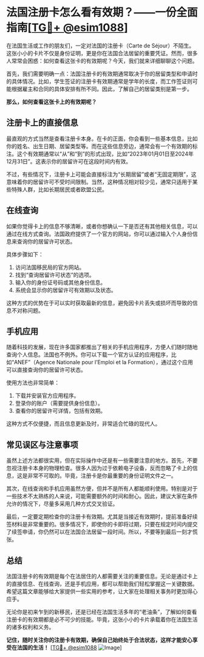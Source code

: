 # 法国注册卡怎么看有效期？——一份全面指南[[TG💪+ @esim1088](https://t.me/s/esim1088)]

在法国生活或工作的朋友们，一定对法国的注册卡（Carte de Séjour）不陌生。这张小小的卡片不仅是身份证明，更是你在法国合法居留的重要凭证。然而，很多人常常会困惑：如何查看这张卡的有效期呢？今天，我们就来详细聊聊这个问题。

首先，我们需要明确一点：法国注册卡的有效期通常取决于你的居留类型和申请时的具体情况。比如，学生签证的注册卡有效期通常是学年的长度，而工作签证则可能根据雇主和合同的具体安排有所不同。因此，了解自己的居留类别是第一步。

**那么，如何查看这张卡上的有效期呢？**

## 注册卡上的直接信息

最直观的方式当然是查看注册卡本身。在卡的正面，你会看到一些基本信息，比如你的姓名、出生日期、居留类型等。而在这些信息旁边，通常会有一个有效期的标注。这个有效期通常以“从”和“到”的形式出现，比如“2023年01月01日至2024年12月31日”。这表示你的居留许可在这段时间内有效。

不过，有些情况下，注册卡上可能会直接标注为“长期居留”或者“无固定期限”，这意味着你的居留许可不受时间限制。当然，这种情况相对较少见，通常只适用于某些特殊人群，比如长期居民或者欧盟公民。

## 在线查询

如果你觉得卡上的信息不够清晰，或者你想确认一下是否还有其他相关信息，可以通过在线方式查询。法国政府提供了一个官方的网站，你可以通过输入个人身份信息来查询你的居留许可状态。

具体步骤如下：

1. 访问法国移民局的官方网站。
2. 找到“查询居留许可状态”的选项。
3. 输入你的身份证号码或其他身份信息。
4. 系统会显示你的居留许可有效期以及状态。

这种方式的优势在于可以实时获取最新的信息，避免因卡片丢失或损坏而导致的信息不对称问题。

## 手机应用

随着科技的发展，现在许多国家都推出了相关的手机应用程序，方便人们随时随地查询个人信息。法国也不例外。你可以下载一个官方认证的应用程序，比如“ANEF”（Agence Nationale pour l’Emploi et la Formation），通过这个应用可以直接查询你的居留许可状态。

使用方法也非常简单：

1. 下载并安装官方应用程序。
2. 登录你的账户（需要提供身份信息）。
3. 查看你的居留许可详情，包括有效期。

这种方式不仅便捷，而且信息更新及时，非常适合忙碌的现代人。

## 常见误区与注意事项

虽然上述方法都很实用，但在实际操作中还是有一些需要注意的地方。首先，不要忽视注册卡本身的物理检查。很多人因为过于依赖电子设备，反而忽略了卡上的信息，这是非常不可取的。毕竟，注册卡是你最重要的身份证明文件之一。

其次，在线查询和手机应用虽然方便，但并不是所有人都能顺利使用。特别是对于一些技术不太熟练的人来说，可能需要额外的时间和耐心。因此，建议大家在条件允许的情况下，尽量多采用几种方式交叉验证。

最后，一定要定期检查你的注册卡有效期。尤其是当接近有效期时，提前准备好续签材料是非常重要的。很多情况下，即使你的卡即将过期，只要在规定时间内提交了续签申请，你仍然可以在法国合法居留一段时间。所以，不要等到最后一刻才慌张。

## 总结

法国注册卡的有效期是每个在法居住的人都需要关注的重要信息。无论是通过卡上的直接信息、在线查询，还是手机应用，都可以帮助我们轻松掌握这一关键数据。希望这篇文章能够给大家提供一些实用的参考，让大家在处理相关事务时更加得心应手。

无论你是初来乍到的新移民，还是已经在法国生活多年的“老油条”，了解如何查看注册卡的有效期都是必不可少的技能。毕竟，这张小小的卡片承载着你在法国生活的诸多权利和义务。

**记住，随时关注你的注册卡有效期，确保自己始终处于合法状态，这样才能安心享受在法国的生活！** [[TG💪+ @esim1088](https://t.me/s/esim1088) ![Image](https://i.postimg.cc/4NQfJmqS/Snipaste-2025-05-13-00-14-12.png)]